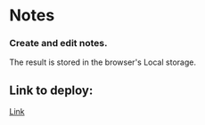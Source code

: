 # Notes

### Create and edit notes.  
The result is stored in the browser's Local storage.

## Link to deploy:
[Link](https://alexandermorgunov.github.io/Notes/)
